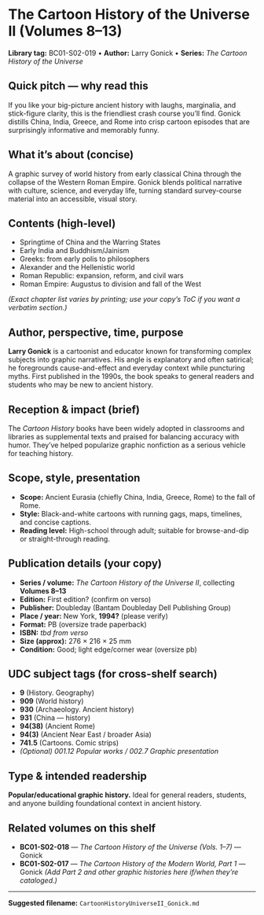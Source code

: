 # The Cartoon History of the Universe II (Volumes 8–13)

**Library tag:** BC01-S02-019 • **Author:** Larry Gonick • **Series:** *The Cartoon History of the Universe*

## Quick pitch — why read this

If you like your big-picture ancient history with laughs, marginalia, and stick-figure clarity, this is the friendliest crash course you’ll find. Gonick distills China, India, Greece, and Rome into crisp cartoon episodes that are surprisingly informative and memorably funny.

## What it’s about (concise)

A graphic survey of world history from early classical China through the collapse of the Western Roman Empire. Gonick blends political narrative with culture, science, and everyday life, turning standard survey-course material into an accessible, visual story.

## Contents (high-level)

* Springtime of China and the Warring States
* Early India and Buddhism/Jainism
* Greeks: from early polis to philosophers
* Alexander and the Hellenistic world
* Roman Republic: expansion, reform, and civil wars
* Roman Empire: Augustus to division and fall of the West

*(Exact chapter list varies by printing; use your copy’s ToC if you want a verbatim section.)*

## Author, perspective, time, purpose

**Larry Gonick** is a cartoonist and educator known for transforming complex subjects into graphic narratives. His angle is explanatory and often satirical; he foregrounds cause-and-effect and everyday context while puncturing myths. First published in the 1990s, the book speaks to general readers and students who may be new to ancient history.

## Reception & impact (brief)

The *Cartoon History* books have been widely adopted in classrooms and libraries as supplemental texts and praised for balancing accuracy with humor. They’ve helped popularize graphic nonfiction as a serious vehicle for teaching history.

## Scope, style, presentation

* **Scope:** Ancient Eurasia (chiefly China, India, Greece, Rome) to the fall of Rome.
* **Style:** Black-and-white cartoons with running gags, maps, timelines, and concise captions.
* **Reading level:** High-school through adult; suitable for browse-and-dip or straight-through reading.

## Publication details (your copy)

* **Series / volume:** *The Cartoon History of the Universe II*, collecting **Volumes 8–13**
* **Edition:** First edition? (confirm on verso)
* **Publisher:** Doubleday (Bantam Doubleday Dell Publishing Group)
* **Place / year:** New York, **1994?** (please verify)
* **Format:** PB (oversize trade paperback)
* **ISBN:** *tbd from verso*
* **Size (approx):** 276 × 216 × 25 mm
* **Condition:** Good; light edge/corner wear (oversize pb)

## UDC subject tags (for cross-shelf search)

* **9** (History. Geography)
* **909** (World history)
* **930** (Archaeology. Ancient history)
* **931** (China — history)
* **94(38)** (Ancient Rome)
* **94(3)** (Ancient Near East / broader Asia)
* **741.5** (Cartoons. Comic strips)
* *(Optional) 001.12 Popular works / 002.7 Graphic presentation*

## Type & intended readership

**Popular/educational graphic history.** Ideal for general readers, students, and anyone building foundational context in ancient history.

## Related volumes on this shelf

* **BC01-S02-018** — *The Cartoon History of the Universe (Vols. 1–7)* — Gonick
* **BC01-S02-017** — *The Cartoon History of the Modern World, Part 1* — Gonick
  *(Add Part 2 and other graphic histories here if/when they’re cataloged.)*

---

**Suggested filename:** `CartoonHistoryUniverseII_Gonick.md`


